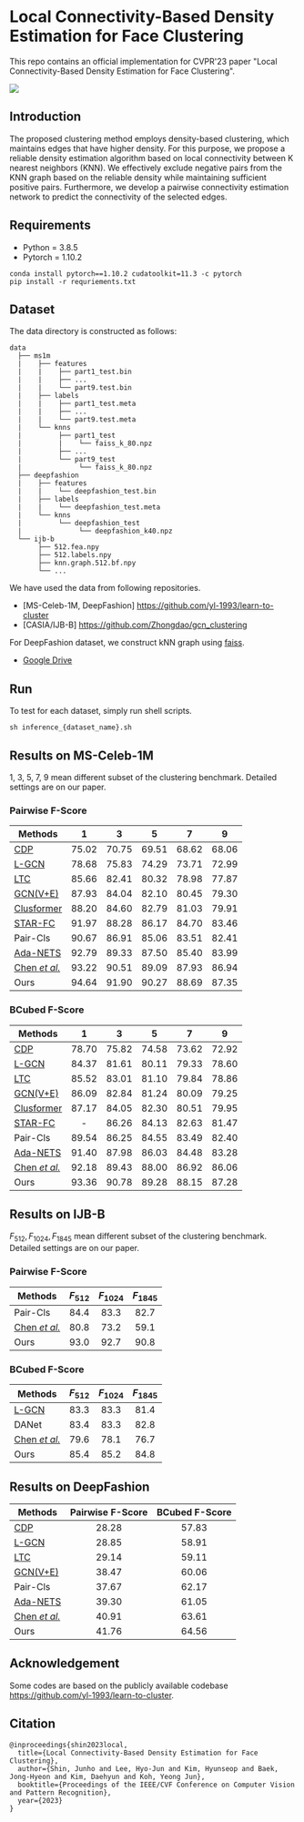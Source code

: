 # Local Connectivity-Based Density Estimation for Face Clustering
This repo contains an official implementation for CVPR'23 paper "Local Connectivity-Based Density Estimation for Face Clustering".

![](https://raw.githubusercontent.com/illian01/LCE-PCENet/main/assets/overview.jpg)

## Introduction
The
proposed clustering method employs density-based clustering, which maintains edges that have higher density. For this purpose, we propose a reliable density estimation algorithm based on local connectivity between K nearest neighbors (KNN). We effectively exclude negative pairs from the KNN graph based on the reliable density while maintaining sufficient positive pairs. Furthermore, we develop a pairwise connectivity estimation network to predict the connectivity of the selected edges.

## Requirements
- Python = 3.8.5
- Pytorch = 1.10.2
```
conda install pytorch==1.10.2 cudatoolkit=11.3 -c pytorch
pip install -r requriements.txt
```

## Dataset
The data directory is constructed as follows:
```
data
  ├── ms1m
  |    ├── features
  |    |    ├── part1_test.bin
  |    |    ├── ...
  |    |    └── part9.test.bin
  |    ├── labels
  |    |    ├── part1_test.meta
  |    |    ├── ...
  |    |    └── part9.test.meta
  |    └── knns
  |         ├── part1_test
  |         |    └── faiss_k_80.npz
  |         ├── ...
  |         └── part9_test
  |              └── faiss_k_80.npz
  ├── deepfashion
  |    ├── features
  |    |    └── deepfashion_test.bin
  |    ├── labels
  |    |    └── deepfashion_test.meta
  |    └── knns
  |         └── deepfashion_test
  |              └── deepfashion_k40.npz
  └── ijb-b
       ├── 512.fea.npy
       ├── 512.labels.npy
       ├── knn.graph.512.bf.npy
       └── ...
```

We have used the data from following repositories. 
- [MS-Celeb-1M, DeepFashion] https://github.com/yl-1993/learn-to-cluster
- [CASIA/IJB-B] https://github.com/Zhongdao/gcn_clustering

For DeepFashion dataset, we construct kNN graph using [faiss](https://github.com/facebookresearch/faiss).
- [Google Drive](https://drive.google.com/file/d/1ZfqX9gFoWxF2C9OGGY5yBMStd9Wggwbd/view?usp=sharing)

## Run
To test for each dataset, simply run shell scripts.

```
sh inference_{dataset_name}.sh
```

## Results on MS-Celeb-1M

1, 3, 5, 7, 9 mean different subset of the clustering benchmark. Detailed settings are on our paper.

### Pairwise F-Score
| Methods | 1 | 3 | 5 | 7 | 9 |
| ---------------- |:-:|:-:|:-:|:-:|:-:|
| [CDP](https://github.com/XiaohangZhan/cdp) |75.02|70.75|69.51|68.62|68.06|
| [L-GCN](https://github.com/Zhongdao/gcn_clustering) |78.68|75.83|74.29|73.71|72.99|
| [LTC](https://github.com/yl-1993/learn-to-cluster) |85.66|82.41|80.32|78.98|77.87|
| [GCN(V+E)](https://github.com/yl-1993/learn-to-cluster) |87.93|84.04|82.10|80.45|79.30|
| [Clusformer](https://github.com/uark-cviu/Intraformer/tree/master/Clusformer) |88.20|84.60|82.79|81.03|79.91|
| [STAR-FC](https://github.com/sstzal/STAR-FC) |91.97|88.28|86.17|84.70|83.46 |
| Pair-Cls |90.67|86.91|85.06|83.51|82.41|
| [Ada-NETS](https://github.com/damo-cv/Ada-NETS) |92.79|89.33|87.50|85.40|83.99|
| [Chen *et al.*](https://github.com/echoanran/On-Mitigating-Hard-Clusters) |93.22|90.51|89.09|87.93|86.94|
| Ours |94.64|91.90|90.27|88.69|87.35|

### BCubed F-Score
| Methods | 1 | 3 | 5 | 7 | 9 |
| ---------------- |:-:|:-:|:-:|:-:|:-:|
| [CDP](https://github.com/XiaohangZhan/cdp) |78.70|75.82|74.58|73.62|72.92|
| [L-GCN](https://github.com/Zhongdao/gcn_clustering) |84.37|81.61|80.11|79.33|78.60|
| [LTC](https://github.com/yl-1993/learn-to-cluster) |85.52|83.01|81.10|79.84|78.86|
| [GCN(V+E)](https://github.com/yl-1993/learn-to-cluster) |86.09|82.84|81.24|80.09|79.25|
| [Clusformer](https://github.com/uark-cviu/Intraformer/tree/master/Clusformer) |87.17|84.05|82.30|80.51|79.95|
| [STAR-FC](https://github.com/sstzal/STAR-FC) |-|86.26|84.13|82.63|81.47|
| Pair-Cls |89.54|86.25|84.55|83.49|82.40|
| [Ada-NETS](https://github.com/damo-cv/Ada-NETS) |91.40|87.98|86.03|84.48|83.28|
| [Chen *et al.*](https://github.com/echoanran/On-Mitigating-Hard-Clusters) |92.18|89.43|88.00|86.92|86.06|
| Ours |93.36|90.78|89.28|88.15|87.28|

## Results on IJB-B

$F_{512}, F_{1024}, F_{1845}$ mean different subset of the clustering benchmark. Detailed settings are on our paper.

### Pairwise F-Score
| Methods | $F_{512}$ | $F_{1024}$ | $F_{1845}$ |
| ---------------- |:-:|:-:|:-:|
| Pair-Cls |84.4|83.3|82.7|
| [Chen *et al.*](https://github.com/echoanran/On-Mitigating-Hard-Clusters) |80.8|73.2|59.1|
| Ours |93.0|92.7|90.8|

### BCubed F-Score
| Methods | $F_{512}$ | $F_{1024}$ | $F_{1845}$ |
| ---------------- |:-:|:-:|:-:|
| [L-GCN](https://github.com/Zhongdao/gcn_clustering) |83.3|83.3|81.4|
| DANet |83.4|83.3|82.8|
| [Chen *et al.*](https://github.com/echoanran/On-Mitigating-Hard-Clusters) |79.6|78.1|76.7|
| Ours |85.4|85.2|84.8|

## Results on DeepFashion

| Methods | Pairwise F-Score | BCubed F-Score |
| ---------------- |:-:|:-:|
| [CDP](https://github.com/XiaohangZhan/cdp) |28.28|57.83|
| [L-GCN](https://github.com/Zhongdao/gcn_clustering) |28.85|58.91|
| [LTC](https://github.com/yl-1993/learn-to-cluster) |29.14|59.11|
| [GCN(V+E)](https://github.com/yl-1993/learn-to-cluster) |38.47|60.06|
| Pair-Cls |37.67|62.17|
| [Ada-NETS](https://github.com/damo-cv/Ada-NETS) |39.30|61.05|
| [Chen *et al.*](https://github.com/echoanran/On-Mitigating-Hard-Clusters) |40.91|63.61|
| Ours |41.76|64.56|

## Acknowledgement
Some codes are based on the publicly available codebase https://github.com/yl-1993/learn-to-cluster.

## Citation
```
@inproceedings{shin2023local,
  title={Local Connectivity-Based Density Estimation for Face Clustering},
  author={Shin, Junho and Lee, Hyo-Jun and Kim, Hyunseop and Baek, Jong-Hyeon and Kim, Daehyun and Koh, Yeong Jun},
  booktitle={Proceedings of the IEEE/CVF Conference on Computer Vision and Pattern Recognition},
  year={2023}
}
```
